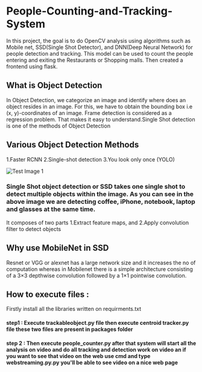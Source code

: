 # People-Counting-and-Tracking-System

In this project, the goal is to do OpenCV analysis using algorithms such as Mobile net, SSD(Single Shot Detector), and DNN(Deep Neural Network) for people detection and tracking. This model can be used to count the people entering and exiting the Restaurants or Shopping malls. Then created a frontend using flask.

## What is Object Detection
In Object Detection, we categorize an image and identify where does an object resides in an image. For this, we have to obtain the bounding box i.e (x, y)-coordinates of an image. Frame detection is considered as a regression problem. That makes it easy to understand.Single Shot detection is one of the methods of Object Detection

## Various Object Detection Methods
1.Faster RCNN
2.Single-shot detection
3.You look only once (YOLO)

![Test Image 1](https://honingds.com/wp-content/uploads/2020/01/image-result-for-object-detection.jpeg)

### Single Shot object detection or SSD takes one single shot to detect multiple objects within the image. As you can see in the above image we are detecting coffee, iPhone, notebook, laptop and glasses at the same time.

It composes of two parts
1.Extract feature maps, and
2.Apply convolution filter to detect objects

## Why use MobileNet in SSD
Resnet or VGG or alexnet has a large network size and it increases the no of computation whereas in Mobilenet there is a simple architecture consisting of a 3×3 depthwise convolution followed by a 1×1 pointwise convolution.

## How to execute files :
Firstly install all the libraries written on requirments.txt
 #### step1 : Execute trackableobject.py file then execute centroid tracker.py file these two files are present in packages folder
#### step 2 : Then execute people_counter.py after that system will start all the analysis on video and do all tracking and detection work on video an if you want to see that video on the web use cmd and type webstreaming.py.py you'll be able to see video on a nice web page 




